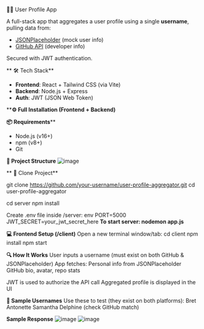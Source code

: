  🧑‍💻 User Profile App

A full-stack app that aggregates a user profile using a single **username**, pulling data from:

- [JSONPlaceholder](https://jsonplaceholder.typicode.com) (mock user info)
- [GitHub API](https://api.github.com) (developer info)

Secured with JWT authentication.


** 🛠️ Tech Stack**

- **Frontend**: React + Tailwind CSS (via Vite)
- **Backend**: Node.js + Express
- **Auth**: JWT (JSON Web Token)



****⚙️ Full Installation (Frontend + Backend)**

**📦 Requirements****

- Node.js (v16+)
- npm (v8+)
- Git


**🧱 Project Structure**
![image](https://github.com/user-attachments/assets/57933fd6-e425-43b2-a03b-1141413678e2)


** 📁 Clone Project**

git clone https://github.com/your-username/user-profile-aggregator.git
cd user-profile-aggregator

cd server
npm install

Create .env file inside /server:
env
PORT=5000
JWT_SECRET=your_jwt_secret_here
**To start server: nodemon app.js**

**💻 Frontend Setup (/client)**
Open a new terminal window/tab:
cd client
npm install
npm start


**🔍 How It Works**
User inputs a username (must exist on both GitHub & JSONPlaceholder)
App fetches:
Personal info from JSONPlaceholder
GitHub bio, avatar, repo stats

JWT is used to authorize the API call
Aggregated profile is displayed in the UI

**🧪 Sample Usernames**
Use these to test (they exist on both platforms):
Bret
Antonette
Samantha
Delphine (check GitHub match)


**Sample Response**
![image](https://github.com/user-attachments/assets/cb2ef398-1d78-46f8-b405-608a4dbbb8f6)
![image](https://github.com/user-attachments/assets/899fc96f-9f29-44bd-a06c-de5f41f3a2a9)



